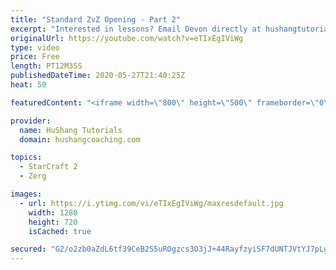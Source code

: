 ```yaml
---
title: "Standard ZvZ Opening - Part 2"
excerpt: "Interested in lessons? Email Devon directly at hushangtutorials@outlook.com ------------------------------------------------------------------------------------------------------- Want to support HuShang Tutorials directly? Patreon is a website where you can contribute a monthly donation that will help"
originalUrl: https://youtube.com/watch?v=eTIxEgIViWg
type: video
price: Free
length: PT12M35S
publishedDateTime: 2020-05-27T21:40:25Z
heat: 50

featuredContent: "<iframe width=\"800\" height=\"500\" frameborder=\"0\" src=\"https://www.youtube.com/embed/eTIxEgIViWg\" allow=\"accelerometer; autoplay; encrypted-media; gyroscope; picture-in-picture\" allowfullscreen></iframe>"

provider:
  name: HuShang Tutorials
  domain: hushangcoaching.com

topics:
  - StarCraft 2
  - Zerg

images:
  - url: https://i.ytimg.com/vi/eTIxEgIViWg/maxresdefault.jpg
    width: 1280
    height: 720
    isCached: true

secured: "G2/o2zb0aZdL6tf39CeB2S5uROgzcs3O3jJ+44RayfzyiSF7dUNTJVtYJ7pLgshiEKtopQ98+vmWRhaRwuvb9U9+4qY/5Xur2fMr3/2k4AgW6n7ERGRQ6W01SqAunlaUPKau3ZuIXEL47422ml7tKCMQSCQxrRQwAAGPFP6WIAJv7n+7CEZeo7aTDRDKKxN+on+cCPbSrQWPXEUd7LIvgwJcDXz0kls3DvVZkxy5Z1GvWjQuKH4XtwEV0/emy8+EFUuz34hR+yx/s4U0kimtH5QRcKiqjXxyNj59KsBfAQ+FBsBWndAPx1B8IKH1+gjWLstC5W3zqNCiCaAvmg1PX+FuLfG33O20GWMiei/6P+rMKBCXqB4HO43XxSJ7uPb8EI/vitM1Zi35x1GVgyEAqaxo+Mb22HDMTTCSVm2xuMw=;76Se/7pSjIlj14Us1nRRBA=="
---
```


